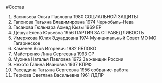 #Состав
1. Васильева Ольга Павловна 1980 СОЦИАЛЬНОЙ ЗАЩИТЫ
2. Гапонова Татьяна Владимировна 1974 Чернобыль-Нева
3. Гасанова Гюльнара Ахмед Кызы 1969 ЕР
4. Дешук Елена Юрьевна 1956 ПАРТИЯ ЗА СПРАВЕДЛИВОСТЬ
5. Имерякова Юлия Эдуардовна 1974 Муниципальный Совет МО МО Гагаринское
6. Каменев Яков Игоревич 1982 ЯБЛОКО
7. Майстренко Лнна Сергеевна 1993 СР
8. Мухина Наталья Павловна 1972 За женщин России
9. Нехото Галина Ивановна 1937 КПРФ
10. Рассадина Татьяна Сергеевна 1956 собрание-работа
11. Тернова Светлана Васильевна 1961 ЛДПР
